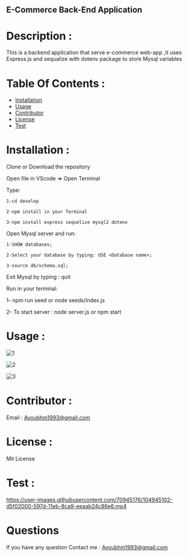  
 ## E-Commerce Back-End Application

  # Description :

  This is a backend application that serve e-commerce web-app ,It uses Express.js and sequalize
  with dotenv package to store Mysql variables


  # Table Of Contents :

  * [Installation](#Installation)
  * [Usage](#Usage)
  * [Contributor](#Contributor)
  * [License](#License)
  * [Test](#Test)
  
  
  # Installation :

  Clone or Download the repository 

  Open file in VScode => Open Terminal
  
  Type:

    1-cd develop

    2-npm install in your Terminal

    3-npm install express sequelize mysql2 dotenv
  
  Open Mysql server and run:
  
    1-SHOW databases;

    2-Select your database by typing: USE <Database name>;

    3-source db/schema.sql;


  Exit Mysql by typing : quit
  
  Run in your terminal:

  1- npm run seed or node seeds/index.js

  2- To start server : node server.js or npm start

  

  # Usage :

  ![1](https://user-images.githubusercontent.com/70945176/104886103-c85f7980-592e-11eb-8e0e-fceceefc8e89.JPG)

  ![2](https://user-images.githubusercontent.com/70945176/104886139-df05d080-592e-11eb-8dd9-01fd3d4844b6.JPG)
 
  ![3](https://user-images.githubusercontent.com/70945176/104886162-e75e0b80-592e-11eb-88a6-e6adbda80874.JPG)



  # Contributor :

  Email : Ayoubhm1993@gmail.com

  # License :

  Mit License

  # Test :

   
  https://user-images.githubusercontent.com/70945176/104945102-d5f02000-597d-11eb-8ca9-eeaab24c86e6.mp4


  # Questions

  If you have any question 
     Contact me :
   Ayoubhm1993@gmail.com
